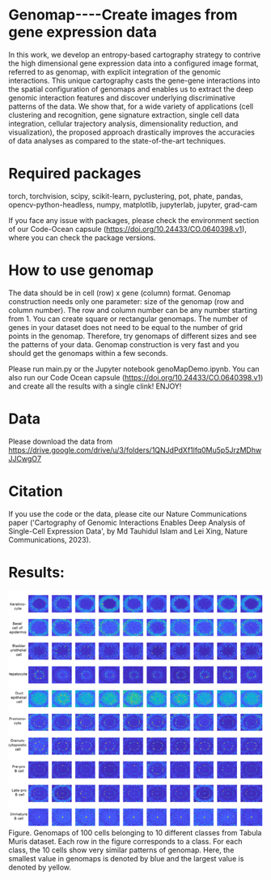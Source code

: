 # Genomap----Create images from gene expression data

In this work, we develop an entropy-based cartography strategy to contrive the high dimensional gene expression data into a configured image format, referred to as genomap, with explicit integration of the genomic interactions. This unique cartography casts the gene-gene interactions into the spatial configuration of genomaps and enables us to extract the deep genomic interaction features and discover underlying discriminative patterns of the data. We show that, for a wide variety of applications (cell clustering and recognition, gene signature extraction, single cell data integration, cellular trajectory analysis, dimensionality reduction, and visualization), the proposed approach drastically improves the accuracies of data analyses as compared to the state-of-the-art techniques.

# Required packages 

torch, torchvision, scipy, scikit-learn, pyclustering, pot, phate, pandas, opencv-python-headless, numpy, matplotlib, jupyterlab, jupyter, grad-cam

If you face any issue with packages, please check the environment section of our Code-Ocean capsule (https://doi.org/10.24433/CO.0640398.v1), where you can check the package versions.

# How to use genomap

The data should be in cell (row) x gene (column) format. Genomap construction needs only one parameter: size of the genomap (row and column number). The row and column number can be any number starting from 1. You can create square or rectangular genomaps. The number of genes in your dataset does not need to be equal to the number of grid points in the genomap. Therefore, try genomaps of different sizes and see the patterns of your data. Genomap construction is very fast and you should get the genomaps within a few seconds. 

Please run main.py or the Jupyter notebook genoMapDemo.ipynb. You can also run our Code Ocean capsule (https://doi.org/10.24433/CO.0640398.v1) and create all the results with a single clink! ENJOY!

# Data

Please download the data from https://drive.google.com/drive/u/3/folders/1QNJdPdXf1lfq0Mu5p5JrzMDhwJJCwgO7

# Citation

If you use the code or the data, please cite our Nature Communications paper ('Cartography of Genomic Interactions Enables Deep Analysis of Single-Cell Expression Data', by Md Tauhidul Islam and Lei Xing, Nature Communications, 2023).

# Results:

![image](im3.png)
Figure. Genomaps of 100 cells belonging to 10 different classes from Tabula Muris dataset. Each row in the figure corresponds to a class. For each class, the 10 cells show very similar patterns of genomap. Here, the smallest value in genomaps is denoted by blue and the largest value is denoted by yellow.




